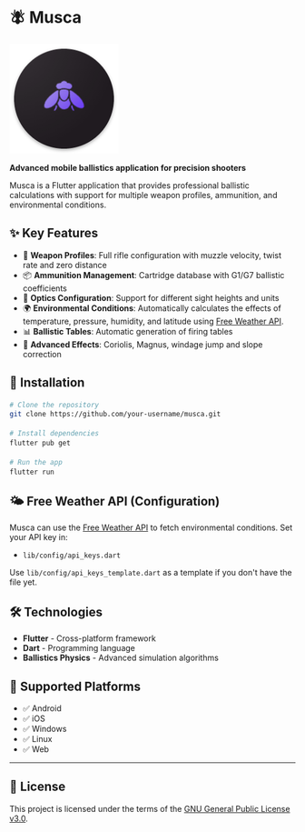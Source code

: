 # 🪰 Musca
![App Icon](assets\icon\iconos\android\res\mipmap-xxxhdpi\ic_launcher.png)

**Advanced mobile ballistics application for precision shooters**

Musca is a Flutter application that provides professional ballistic calculations with support for multiple weapon profiles, ammunition, and environmental conditions.

## ✨ Key Features

- 🔫 **Weapon Profiles**: Full rifle configuration with muzzle velocity, twist rate and zero distance
- 📦 **Ammunition Management**: Cartridge database with G1/G7 ballistic coefficients
- 🔭 **Optics Configuration**: Support for different sight heights and units
- 🌍 **Environmental Conditions**: Automatically calculates the effects of temperature, pressure, humidity, and latitude using [Free Weather API](https://www.weatherapi.com/). 
- 📊 **Ballistic Tables**: Automatic generation of firing tables
- 🧭 **Advanced Effects**: Coriolis, Magnus, windage jump and slope correction

## 🚀 Installation

```bash
# Clone the repository
git clone https://github.com/your-username/musca.git

# Install dependencies
flutter pub get

# Run the app
flutter run
```
## 🌤️ Free Weather API (Configuration)

Musca can use the [Free Weather API](https://www.weatherapi.com/) to fetch environmental conditions. Set your API key in:
- `lib/config/api_keys.dart`

Use `lib/config/api_keys_template.dart` as a template if you don't have the file yet.

## 🛠️ Technologies

- **Flutter** - Cross-platform framework
- **Dart** - Programming language
- **Ballistics Physics** - Advanced simulation algorithms

## 📱 Supported Platforms

- ✅ Android
- ✅ iOS  
- ✅ Windows
- ✅ Linux
- ✅ Web

---

## 📄 License

This project is licensed under the terms of the [GNU General Public License v3.0](LICENSE).

